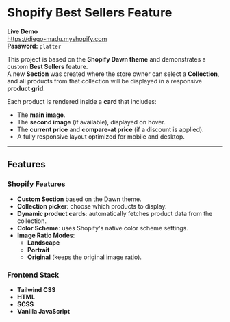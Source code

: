 # Shopify Best Sellers Feature

**Live Demo**  
<a href="https://diego-madu.myshopify.com" target="_blank">https://diego-madu.myshopify.com</a>  
**Password:** `platter`

This project is based on the **Shopify Dawn theme** and demonstrates a custom **Best Sellers** feature.  
A new **Section** was created where the store owner can select a **Collection**, and all products from that collection will be displayed in a responsive **product grid**.

Each product is rendered inside a **card** that includes:
- The **main image**.
- The **second image** (if available), displayed on hover.
- The **current price** and **compare-at price** (if a discount is applied).
- A fully responsive layout optimized for mobile and desktop.

---

## Features

### Shopify Features
- **Custom Section** based on the Dawn theme.
- **Collection picker**: choose which products to display.
- **Dynamic product cards**: automatically fetches product data from the collection.
- **Color Scheme**: uses Shopify's native color scheme settings.
- **Image Ratio Modes**:  
  - **Landscape**
  - **Portrait**
  - **Original** (keeps the original image ratio).

### Frontend Stack
- **Tailwind CSS**
- **HTML**
- **SCSS**
- **Vanilla JavaScript**
